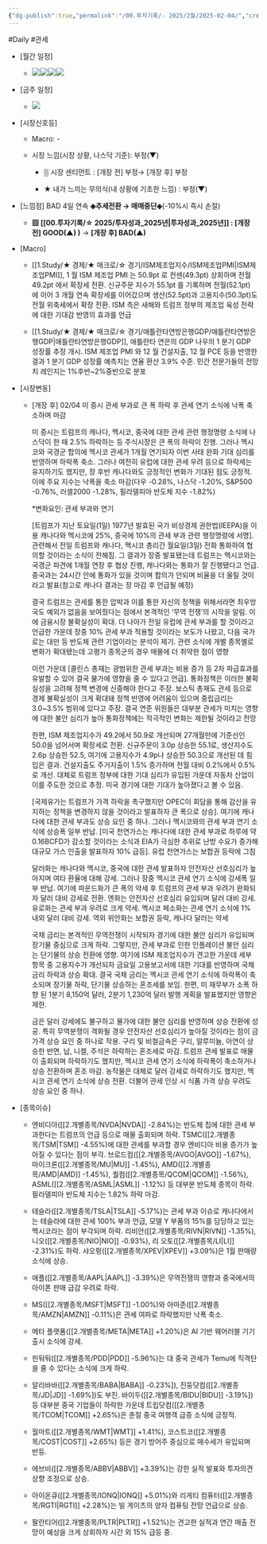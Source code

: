 ```yaml
---
{"dg-publish":true,"permalink":"/00.투자기록/☆ 2025/2월/2025-02-04/","created":"2025-02-06T20:53:36.500+09:00","updated":"2025-06-03T20:07:53.903+09:00"}
---
```


#Daily #관세 


- [월간 일정]
	- ![](/img/user/attachments/Pasted%20image%2020250201120059.png)![](/img/user/attachments/Pasted%20image%2020250127112856.png)![](/img/user/attachments/Pasted%20image%2020250127112925.png)![](/img/user/attachments/Pasted%20image%2020250201120720.png)

- [금주 일정]
	- ![](/img/user/attachments/Pasted%20image%2020250201120027.png)



- [시장신호등]
	- Macro: -
	  
	- 시장 느낌(시장 상황, 나스닥 기준): 부정(▼)
	  
		- ▒ 시장 센티먼트 : [개장 전] 부정→ [개장 후] 부정 
		  
		- ★ 내가 느끼는 무의식(내 상황에 기초한 느낌) : 부정(▼)




- [느낌점] BAD 4일 연속 **◈추세전환 → 매매중단◈**(-10%시 즉시 손절) 

	  
	- **▨ [[00.투자기록/☆ 2025/투자성과_2025년\|투자성과_2025년]] : [개장 전] GOOD(▲) )** → **[개장 후] BAD(▲)**

    


- [Macro]
	- [[1.Study/★ 경제/★ 매크로/☆ 경기/ISM제조업지수/ISM제조업PMI\|ISM제조업PMI]], 1 월 ISM 제조업 PMI 는 50.9pt 로 컨센(49.3pt) 상회하며 전월 49.2pt 에서 확장세 전환. 신규주문 지수가 55.1pt 를 기록하며 전월(52.1pt) 에 이어 3 개월 연속 확장세를 이어갔으며 생산(52.5pt)과 고용지수(50.3pt)도 전월 위축세에서 확장 전환. ISM 측은 새해와 트럼프 정부의 제조업 육성 전략에 대한 기대감 반영의 효과를 언급
	  
	- [[1.Study/★ 경제/★ 매크로/☆ 경기/애틀란타연방은행GDP/애틀란타연방은행GDP\|애틀란타연방은행GDP]], 애틀란타 연은의 GDP 나우의 1 분기 GDP 성장률 추정 개시. ISM 제조업 PMI 와 12 월 건설지출, 12 월 PCE 등을 반영한 결과 1 분기 GDP 성장률 예측치는 연율 환산 3.9% 수준. 민간 전문가들의 전망치 레인지는 1%후반~2%중반으로 분포




- [시장변동]
	- [개장 후] 02/04 미 증시 관세 부과로 큰 폭 하락 후 관세 연기 소식에 낙폭 축소하며 마감
	  
	  미 증시는 트럼프의 캐나다, 멕시코, 중국에 대한 관세 관련 행정명령 소식에 나스닥이 한 때 2.5% 하락하는 등 주식시장은 큰 폭의 하락이 진행. 그러나 멕시코와 국경군 합의에 멕시코 관세가 1개월 연기되자 이번 사태 완화 기대 심리를 반영하며 하락폭 축소. 그러나 여전히 유럽에 대한 관세 우려 등으로 하락세는 유지하기도 했지만, 장 후반 캐나다와도 긍정적인 변화가 기대된 점도 긍정적. 이에 주요 지수는 낙폭을 축소 마감(다우 -0.28%, 나스닥 -1.20%, S&P500 -0.76%, 러셀2000 -1.28%, 필라델피아 반도체 지수 -1.82%)
	  
	  *변화요인: 관세 부과와 연기
	  
	  [트럼프가 지난 토요일(1일) 1977년 발효된 국가 비상경제 권한법(IEEPA)을 이용 캐나다와 멕시코에 25%, 중국에 10%의 관세 부과 관련 행정명령에 서명]. 관련해서 전일 트럼프와 캐나다, 멕시코 총리간 월요일(3일) 전화 통화하여 협의할 것이라는 소식이 전해짐. 그 결과가 장중 발표됐는데 트럼프는 멕시코와는 국경군 파견에 1개월 연장 후 협상 진행, 캐나다와는 통화가 잘 진행됐다고 언급. 중국과는 24시간 안에 통화가 있을 것이며 합의가 안되며 비율을 더 올릴 것이라고 발표(참고로 캐나다 결과는 장 마감 후 언급될 예정)
	  
	  결국 트럼프는 관세를 통한 압박과 이를 통한 자신의 정책을 위해서라면 최우방국도 예외가 없음을 보여줬다는 점에서 본격적인 ‘무역 전쟁’의 시작을 알림. 이에 금융시장 불확실성이 확대. 더 나아가 전일 유럽에 관세 부과를 할 것이라고 언급한 가운데 장중 10% 관세 부과 적용할 것이라는 보도가 나왔고, 다음 국가로는 대만 등 반도체 관련 기업이라는 분석이 제기. 관련 소식에 개별 종목별로 변화가 확대됐는데 고평가 종목군의 경우 매물에 더 취약한 점이 영향
	  
	  이런 가운데 [콜린스 총재는 광범위한 관세 부과는 비용 증가 등 2차 파급효과를 유발할 수 있어 결국 물가에 영향을 줄 수 있다고 언급]. 통화정책은 이러한 불확실성을 고려해 정책 변경에 신중해야 한다고 주장. 보스틱 총재도 관세 등으로 경제 불확실성이 크게 확대돼 정책 반영에 어려움이 있으며 중립금리는 3.0~3.5% 범위에 있다고 주장. 결국 연준 위원들은 대부분 관세가 미치는 영향에 대한 불안 심리가 높아 통화정책에는 적극적인 변화는 제한될 것이라고 전망
	  
	  한편, ISM 제조업지수가 49.2에서 50.9로 개선되며 27개월만에 기준선인 50.0을 넘어서며 확장세로 전환. 신규주문이 3.0p 상승한 55.1로, 생산지수도 2.6p 상승한 52.5, 여기에 고용지수가 4.9p나 상승한 50.3으로 개선된 데 힘입은 결과. 건설지출도 주거지출이 1.5% 증가하며 전월 대비 0.2%에서 0.5%로 개선. 대체로 트럼프 정부에 대한 기대 심리가 유입된 가운데 자동차 산업이 이를 주도한 것으로 추정. 미국 경기에 대한 기대가 높아졌다고 볼 수 있음.
	  
	  [국제유가는 트럼프가 가격 하락을 촉구했지만 OPEC이 회담을 통해 감산을 유지하는 정책을 변경하지 않을 것이라고 발표하자 큰 폭으로 상승]. 여기에 캐나다에 대한 관세 부과도 상승 요인 중 하나. 그러나 멕시코와의 관세 부과 연기 소식에 상승폭 일부 반납. [미국 천연가스는 캐나다에 대한 관세 부과로 하루에 약 0.16BCFD가 감소할 것이라는 소식과 EIA가 극심한 추위로 난방 수요가 증가해 대규모 가스 인출을 발표하자 10% 급등]. 유럽 천연가스는 보합권 등락에 그침
	  
	  달러화는 캐나다와 멕시코, 중국에 대한 관세 발표하자 안전자산 선호심리가 높아지며 여타 환율에 대해 강세. 그러나 장중 멕시코 관세 연기 소식에 강세폭 일부 반납. 여기에 파운드화가 큰 폭의 약세 후 트럼프의 관세 부과 우려가 완화되자 달러 대비 강세로 전환. 엔화는 안전자산 선호심리 유입되며 달러 대비 강세. 유로화는 관세 부과 우려로 크게 약세. 멕시코 페소화는 관세 연기 소식에 1% 내외 달러 대비 강세. 역외 위안화는 보합권 등락, 캐나다 달러는 약세
	  
	  국채 금리는 본격적인 무역전쟁이 시작되자 경기에 대한 불안 심리가 유입되며 장기물 중심으로 크게 하락. 그렇지만, 관세 부과로 인한 인플레이션 불안 심리는 단기물의 상승 전환에 영향. 여기에 ISM 제조업지수가 견고한 가운데 세부 항목 중 고용지수가 개선되자 금요일 고용보고서에 대한 기대를 반영하며 국채 금리 하락과 상승 확대. 결국 국채 금리는 멕시코 관세 연기 소식에 하락폭이 축소되며 장기물 하락, 단기물 상승하는 혼조세를 보임. 한편, 미 재무부가 소폭 하향 된 1분기 8,150억 달러, 2분기 1,230억 달러 발행 게획을 발표했지만 영향은 제한.  
	  
	  금은 달러 강세에도 불구하고 물가에 대한 불안 심리를 반영하며 상승 전환에 성공. 특히 무역분쟁이 격화될 경우 안전자산 선호심리가 높아질 것이라는 점이 금 가격 상승 요인 중 하나로 작용. 구리 및 비철금속은 구리, 알루미늄, 아연이 상승한 반면, 납, 니켈, 주석은 하락하는 혼조세로 마감. 트럼프 관세 발표로 매물이 출회되며 하락하기도 했지만, 멕시코 관세 연기 소식에 하락폭이 축소하거나 상승 전환하며 혼조 마감. 농작물은 대체로 달러 강세로 하락하기도 했지만, 멕시코 관세 연기 소식에 상승 전환. 더불어 관세 인상 시 식품 가격 상승 우려도 상승 요인 중 하나.




- [종목이슈]
	- 엔비디아([[2.개별종목/NVDA\|NVDA]] -2.84%)는 반도체 칩에 대한 관세 부과한다는 트럼프의 언급 등으로 매물 출회되며 하락. TSMC([[2.개별종목/TSM\|TSM]] -4.55%)에 대한 관세를 부과할 경우 엔비디아 비용 증가가 높아질 수 있다는 점이 부각. 브로드컴([[2.개별종목/AVGO\|AVGO]] -1.67%), 마이크론([[2.개별종목/MU\|MU]] -1.45%), AMD([[2.개별종목/AMD\|AMD]] -1.45%), 퀄컴([[2.개별종목/QCOM\|QCOM]] -1.56%), ASML([[2.개별종목/ASML\|ASML]] -1.12%) 등 대부분 반도체 종목이 하락. 필라델피아 반도체 지수는 1.82% 하락 마감.
	  
	- 테슬라([[2.개별종목/TSLA\|TSLA]] -5.17%)는 관세 부과 이슈로 캐나다에서는 테슬라에 대한 관세 100% 부과 언급, 모델 Y 부품의 15%를 담당하고 있는 멕시코라는 점이 부각되며 하락. 리비안([[2.개별종목/RIVN\|RIVN]] -1.35%), 니오([[2.개별종목/NIO\|NIO]] -0.93%), 리 오토([[2.개별종목/LI\|LI]] -2.31%)도 하락. 샤오펑([[2.개별종목/XPEV\|XPEV]] +3.09%)은 1월 판매량 소식에 상승.
	  
	- 애플([[2.개별종목/AAPL\|AAPL]] -3.39%)은 무역전쟁의 영향과 중국에서의 아이폰 판매 급감 우려로 하락. 
	  
	- MS([[2.개별종목/MSFT\|MSFT]] -1.00%)와 아마존([[2.개별종목/AMZN\|AMZN]] -0.11%)은 관세 여파로 하락했지만 낙폭 축소. 
	  
	- 메타 플랫폼([[2.개별종목/META\|META]] +1.20%)은 AI 기반 웨어러블 기기 출시 소식에 강세.
	  
	- 핀둬둬([[2.개별종목/PDD\|PDD]] -5.96%)는 대 중국 관세가 Temu에 직격탄을 줄 수 있다는 소식에 크게 하락. 
	  
	- 알리바바([[2.개별종목/BABA\|BABA]] -0.23%]), 진둥닷컴([[2.개별종목/JD\|JD]] -1.69%])도 부진. 바이두([[2.개별종목/BIDU\|BIDU]] -3.19%]) 등 대부분 중국 기업들이 하락한 가운데 트립닷컴([[2.개별종목/TCOM\|TCOM]] +2.65%)은 춘절 중국 여행객 급증 소식에 긍정적.
	  
	- 월마트([[2.개별종목/WMT\|WMT]] +1.41%), 코스트코([[2.개별종목/COST\|COST]] +2.65%) 등은 경기 방어주 중심으로 매수세가 유입되며 반등. 
	  
	- 에브비([[2.개별종목/ABBV\|ABBV]] +3.39%)는 강한 실적 발표와 투자의견 상향 조정으로 상승.
	  
	- 아이온큐([[2.개별종목/IONQ\|IONQ]] +5.01%)와 리게티 컴퓨터([[2.개별종목/RGTI\|RGTI]] +2.28%)는 빌 게이츠의 양자 컴퓨팅 전망 언급으로 상승. 
	  
	- 팔란티어([[2.개별종목/PLTR\|PLTR]] +1.52%)는 견고한 실적과 연간 매출 전망이 예상을 크게 상회하자 시간 외 15% 급등 중.


